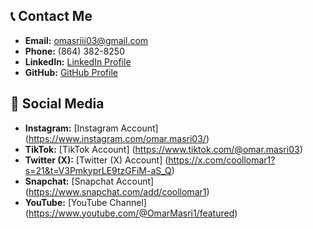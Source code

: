 ## 📞 **Contact Me**
- **Email:** [omasriii03@gmail.com](mailto:omasriii03@gmail.com)  
- **Phone:** (864) 382-8250  
- **LinkedIn:** [LinkedIn Profile](https://www.linkedin.com/in/omar-masri-32556932b/)  
- **GitHub:** [GitHub Profile](https://github.com/Coollomar1)


## 👻 **Social Media**
- **Instagram:** [Instagram Account] (https://www.instagram.com/omar.masri03/)
- **TikTok:** [TikTok Account] (https://www.tiktok.com/@omar.masri03)
- **Twitter (X):** [Twitter (X) Account] (https://x.com/coollomar1?s=21&t=V3PmkyprLE9tzGFiM-aS_Q)
- **Snapchat:** [Snapchat Account] (https://www.snapchat.com/add/coollomar1)
- **YouTube:** [YouTube Channel] (https://www.youtube.com/@OmarMasri1/featured)
